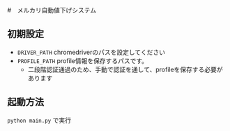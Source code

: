 #　メルカリ自動値下げシステム

## 初期設定
* `DRIVER_PATH` chromedriverのパスを設定してください
* `PROFILE_PATH` profile情報を保存するパスです。
  * 二段階認証通過のため、手動で認証を通して、profileを保存する必要があります

## 起動方法
`python main.py` で実行
